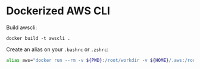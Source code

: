 # Dockerized AWS CLI

Build awscli:

```
docker build -t awscli .
```

Create an alias on your `.bashrc` or `.zshrc`:

```bash
alias aws="docker run --rm -v ${PWD}:/root/workdir -v ${HOME}/.aws:/root/.aws awscli"
```

